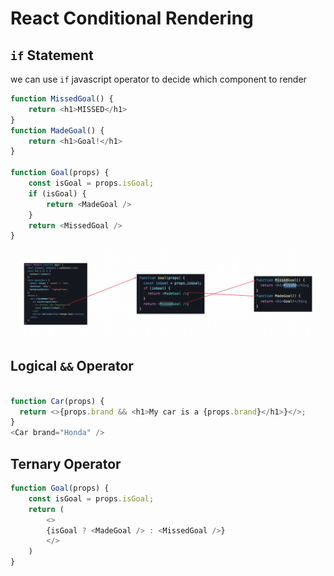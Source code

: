 # React Conditional Rendering
## `if` Statement
we can use `if` javascript operator to decide which component to render
```javascript
function MissedGoal() {
    return <h1>MISSED</h1>
}
function MadeGoal() {
    return <h1>Goal!</h1>
}

function Goal(props) {
    const isGoal = props.isGoal;
    if (isGoal) {
        return <MadeGoal />
    }
    return <MissedGoal />
}
```

![ConditionalRendering](ConditionalRendering.png)

## Logical `&&` Operator

```javascript

function Car(props) {
  return <>{props.brand && <h1>My car is a {props.brand}</h1>}</>;
}
<Car brand="Honda" />
```

## Ternary Operator 
```javascript
function Goal(props) {
    const isGoal = props.isGoal;
    return (
        <>
        {isGoal ? <MadeGoal /> : <MissedGoal />}
        </>
    )
}
```
